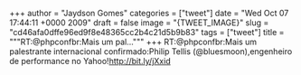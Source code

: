 
+++
author = "Jaydson Gomes"
categories = ["tweet"]
date = "Wed Oct 07 17:44:11 +0000 2009"
draft = false
image = "{TWEET_IMAGE}"
slug = "cd46afa0dffe96ed9f8e48365cc2b4c21d5b9b83"
tags = ["tweet"]
title = """RT:@phpconfbr:Mais um pal..."""
+++
RT:@phpconfbr:Mais um palestrante internacional confirmado:Philip Tellis (@bluesmoon),engenheiro de performance no Yahoo!http://bit.ly/jXxid
